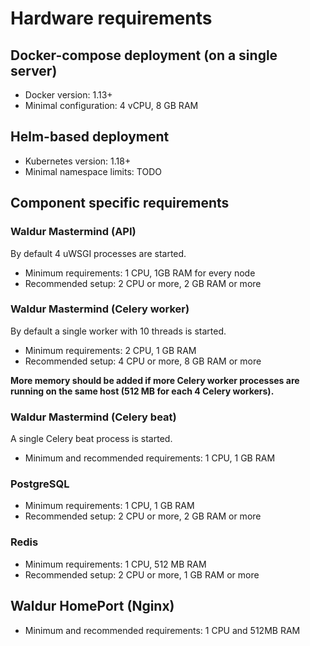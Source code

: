 # Hardware requirements

## Docker-compose deployment (on a single server)

- Docker version: 1.13+
- Minimal configuration: 4 vCPU, 8 GB RAM

## Helm-based deployment

- Kubernetes version: 1.18+
- Minimal namespace limits: TODO

## Component specific requirements

### Waldur Mastermind (API)

By default 4 uWSGI processes are started.

- Minimum requirements: 1 CPU, 1GB RAM for every node
- Recommended setup: 2 CPU or more, 2 GB RAM or more

### Waldur Mastermind (Celery worker)

By default a single worker with 10 threads is started.

- Minimum requirements: 2 CPU, 1 GB RAM
- Recommended setup: 4 CPU or more, 8 GB RAM or more

**More memory should be added if more Celery worker processes are running on the same host (512 MB for each 4 Celery workers).**

### Waldur Mastermind (Celery beat)

A single Celery beat process is started.

- Minimum and recommended requirements: 1 CPU, 1 GB RAM

### PostgreSQL

- Minimum requirements: 1 CPU, 1 GB RAM
- Recommended setup: 2 CPU or more, 2 GB RAM or more

### Redis

- Minimum requirements: 1 CPU, 512 MB RAM
- Recommended setup: 2 CPU or more, 1 GB RAM or more

## Waldur HomePort (Nginx)

- Minimum and recommended requirements: 1 CPU and 512MB RAM

